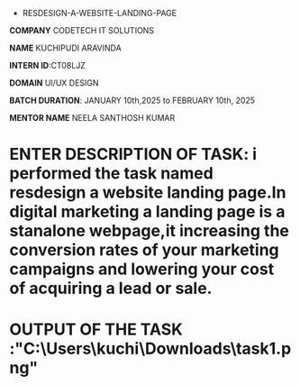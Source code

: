 * RESDESIGN-A-WEBSITE-LANDING-PAGE

**COMPANY** CODETECH IT SOLUTIONS

**NAME** KUCHIPUDI ARAVINDA

**INTERN ID**:CT08LJZ

**DOMAIN** UI/UX DESIGN

**BATCH DURATION**: JANUARY 10th,2025 to FEBRUARY 10th, 2025

**MENTOR NAME**  NEELA SANTHOSH KUMAR

# ENTER DESCRIPTION OF TASK: i performed the task named resdesign a website landing page.In digital marketing a landing page is a stanalone webpage,it increasing the conversion rates of your marketing campaigns and lowering your cost of acquiring a lead or sale.

# OUTPUT OF THE TASK :"C:\Users\kuchi\Downloads\task1.png"
